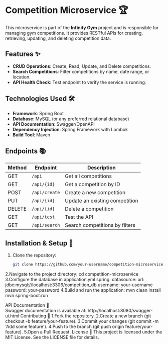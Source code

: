 # Competition Microservice 🏆

This microservice is part of the **Infinity Gym** project and is responsible for managing gym competitions. It provides RESTful APIs for creating, retrieving, updating, and deleting competition data.

## Features ✨
- **CRUD Operations**: Create, Read, Update, and Delete competitions.
- **Search Competitions**: Filter competitions by name, date range, or location.
- **API Health Check**: Test endpoint to verify the service is running.

## Technologies Used 🛠️
- **Framework**: Spring Boot
- **Database**: MySQL (or any preferred relational database)
- **API Documentation**: Swagger/OpenAPI
- **Dependency Injection**: Spring Framework with Lombok
- **Build Tool**: Maven

## Endpoints 📚
| Method | Endpoint                  | Description                          |
|--------|---------------------------|--------------------------------------|
| GET    | `/api`                    | Get all competitions                 |
| GET    | `/api/{id}`               | Get a competition by ID              |
| POST   | `/api/create`             | Create a new competition             |
| PUT    | `/api/{id}`               | Update an existing competition       |
| DELETE | `/api/{id}`               | Delete a competition                 |
| GET    | `/api/test`               | Test the API                         |
| GET    | `/api/search`             | Search competitions by filters       |

## Installation & Setup 🚀
1. Clone the repository:
   ```bash
   git clone https://github.com/your-username/competition-microservice.git
2.Navigate to the project directory:
 cd competition-microservice
3.Configure the database in application.yml
spring:
  datasource:
    url: jdbc:mysql://localhost:3306/competition_db
    username: your-username
    password: your-password
4.Build and run the application:
   mvn clean install
   mvn spring-boot:run
   
API Documentation 📖   
Swagger documentation is available at:
http://localhost:8080/swagger-ui.html
Contributing 🤝
1.Fork the repository.
2.Create a new branch (git checkout -b feature/your-feature).
3.Commit your changes (git commit -m 'Add some feature').
4.Push to the branch (git push origin feature/your-feature).
5.Open a Pull Request.
License 📜
This project is licensed under the MIT License. See the LICENSE file for details.
